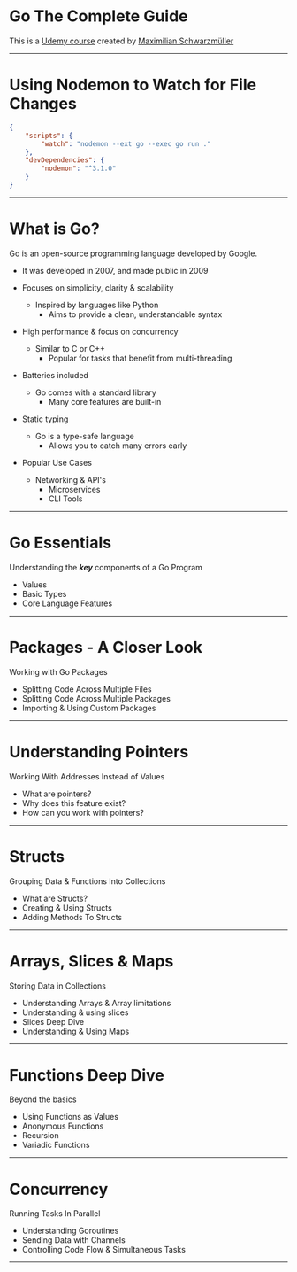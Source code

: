 # Go The Complete Guide

This is a [Udemy course](https://www.udemy.com/course/go-the-complete-guide/) created by [Maximilian Schwarzmüller](https://www.udemy.com/user/maximilian-schwarzmuller/)

---

# Using Nodemon to Watch for File Changes

```json
{
	"scripts": {
		"watch": "nodemon --ext go --exec go run ."
	},
	"devDependencies": {
		"nodemon": "^3.1.0"
	}
}
```

---

# What is Go?

Go is an open-source programming language developed by Google.

- It was developed in 2007, and made public in 2009
- Focuses on simplicity, clarity & scalability

  - Inspired by languages like Python
    - Aims to provide a clean, understandable syntax

- High performance & focus on concurrency

  - Similar to C or C++
    - Popular for tasks that benefit from multi-threading

- Batteries included

  - Go comes with a standard library
    - Many core features are built-in

- Static typing

  - Go is a type-safe language
    - Allows you to catch many errors early

- Popular Use Cases
  - Networking & API's
    - Microservices
    - CLI Tools

---

# Go Essentials

Understanding the **_key_** components of a Go Program

- Values
- Basic Types
- Core Language Features

---

# Packages - A Closer Look

Working with Go Packages

- Splitting Code Across Multiple Files
- Splitting Code Across Multiple Packages
- Importing & Using Custom Packages

---

# Understanding Pointers

Working With Addresses Instead of Values

- What are pointers?
- Why does this feature exist?
- How can you work with pointers?

---

# Structs

Grouping Data & Functions Into Collections

- What are Structs?
- Creating & Using Structs
- Adding Methods To Structs

---

# Arrays, Slices & Maps

Storing Data in Collections

- Understanding Arrays & Array limitations
- Understanding & using slices
- Slices Deep Dive
- Understanding & Using Maps

---

# Functions Deep Dive

Beyond the basics

- Using Functions as Values
- Anonymous Functions
- Recursion
- Variadic Functions

---

# Concurrency

Running Tasks In Parallel

- Understanding Goroutines
- Sending Data with Channels
- Controlling Code Flow & Simultaneous Tasks

---
